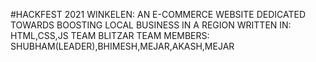 #HACKFEST 2021
WINKELEN: AN E-COMMERCE WEBSITE DEDICATED TOWARDS BOOSTING LOCAL BUSINESS IN A REGION
WRITTEN IN: HTML,CSS,JS
TEAM BLITZAR
TEAM MEMBERS: SHUBHAM(LEADER),BHIMESH,MEJAR,AKASH,MEJAR
